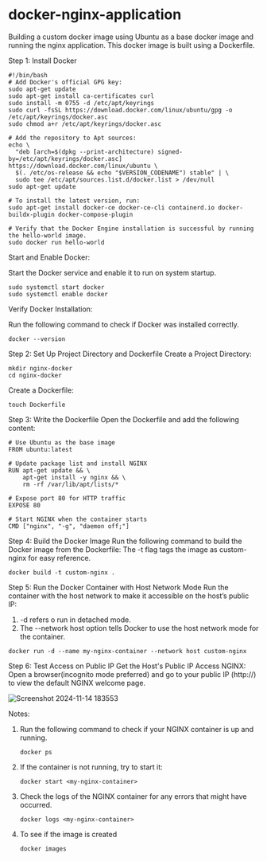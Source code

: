 # docker-nginx-application
Building a custom docker image using Ubuntu as a base docker image and running the nginx application. This docker image is built using a Dockerfile.

Step 1: Install Docker

```
#!/bin/bash
# Add Docker's official GPG key:
sudo apt-get update
sudo apt-get install ca-certificates curl
sudo install -m 0755 -d /etc/apt/keyrings
sudo curl -fsSL https://download.docker.com/linux/ubuntu/gpg -o /etc/apt/keyrings/docker.asc
sudo chmod a+r /etc/apt/keyrings/docker.asc

# Add the repository to Apt sources:
echo \
  "deb [arch=$(dpkg --print-architecture) signed-by=/etc/apt/keyrings/docker.asc] https://download.docker.com/linux/ubuntu \
  $(. /etc/os-release && echo "$VERSION_CODENAME") stable" | \
  sudo tee /etc/apt/sources.list.d/docker.list > /dev/null
sudo apt-get update

# To install the latest version, run:
sudo apt-get install docker-ce docker-ce-cli containerd.io docker-buildx-plugin docker-compose-plugin

# Verify that the Docker Engine installation is successful by running the hello-world image.
sudo docker run hello-world
```
Start and Enable Docker:

Start the Docker service and enable it to run on system startup.
```
sudo systemctl start docker
sudo systemctl enable docker
```

Verify Docker Installation:

Run the following command to check if Docker was installed correctly.
```
docker --version
```

Step 2: Set Up Project Directory and Dockerfile
Create a Project Directory:
```
mkdir nginx-docker
cd nginx-docker
```
Create a Dockerfile:
```
touch Dockerfile
```
Step 3: Write the Dockerfile
Open the Dockerfile and add the following content:
```
# Use Ubuntu as the base image
FROM ubuntu:latest

# Update package list and install NGINX
RUN apt-get update && \
    apt-get install -y nginx && \
    rm -rf /var/lib/apt/lists/*

# Expose port 80 for HTTP traffic
EXPOSE 80

# Start NGINX when the container starts
CMD ["nginx", "-g", "daemon off;"]
```
Step 4: Build the Docker Image
Run the following command to build the Docker image from the Dockerfile:
The -t flag tags the image as custom-nginx for easy reference.
```
docker build -t custom-nginx .
```

Step 5: Run the Docker Container with Host Network Mode
Run the container with the host network to make it accessible on the host’s public IP:
1. -d refers o run in detached mode. 
2. The --network host option tells Docker to use the host network mode for the container.
```
docker run -d --name my-nginx-container --network host custom-nginx
```
Step 6: Test Access on Public IP
Get the Host's Public IP
Access NGINX:
Open a browser(incognito mode preferred) and go to your public IP (http://<your-public-ip>) to view the default NGINX welcome page.

![Screenshot 2024-11-14 183553](https://github.com/user-attachments/assets/875fdbe2-e596-40be-9a85-b86c1ca17f70)

Notes:
1. Run the following command to check if your NGINX container is up and running.
   ```
   docker ps
   ```
2. If the container is not running, try to start it:
   ```
   docker start <my-nginx-container>
   ```
3. Check the logs of the NGINX container for any errors that might have occurred.
   ```
   docker logs <my-nginx-container>
   ```
4. To see if the image is created
   ```
   docker images
   ```
   
